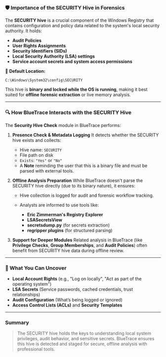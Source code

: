 ### 🛡️ Importance of the SECURITY Hive in Forensics

The **SECURITY hive** is a crucial component of the Windows Registry that contains configuration and policy data related to the system's local security authority. It holds:

* **Audit Policies**
* **User Rights Assignments**
* **Security Identifiers (SIDs)**
* **Local Security Authority (LSA) settings**
* **Service account secrets and system access permissions**

📁 **Default Location:**

```
C:\Windows\System32\config\SECURITY
```

This hive is **binary and locked while the OS is running**, making it best suited for **offline forensic extraction** or live memory analysis.

---

### 🔍 How BlueTrace Interacts with the SECURITY Hive

The **Security Hive Check** module in BlueTrace performs:

1. **Presence Check & Metadata Logging**
   It detects whether the SECURITY hive exists and collects:

   * Hive name: `SECURITY`
   * File path on disk
   * `Exists`: `"Yes"` or `"No"`
   * A **Note** reminding the user that this is a binary file and must be parsed with external tools.

2. **Offline Analysis Preparation**
   While BlueTrace doesn't parse the SECURITY hive directly (due to its binary nature), it ensures:

   * Hive collection is logged for audit and forensic workflow tracking.
   * Analysts are informed to use tools like:

     * **Eric Zimmerman's Registry Explorer**
     * **LSASecretsView**
     * **secretsdump.py** (for secrets extraction)
     * **regripper plugins** (for structured parsing)

3. **Support for Deeper Modules**
   Related analysis in BlueTrace (like **Privilege Checks**, **Group Memberships**, and **Audit Policies**) often benefit from SECURITY hive data during offline review.

---

### 🔎 What You Can Uncover

* **Local Account Rights** (e.g., "Log on locally", "Act as part of the operating system")
* **LSA Secrets** (Service passwords, cached credentials, trust relationships)
* **Audit Configuration** (What’s being logged or ignored)
* **Access Control Lists (ACLs)** and **Security Templates**

---

### Summary

> The SECURITY hive holds the keys to understanding local system privileges, audit behavior, and sensitive secrets. BlueTrace ensures this hive is detected and staged for secure, offline analysis with professional tools.
